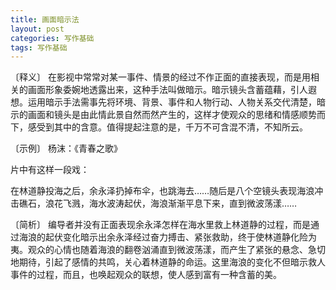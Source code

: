 ```yaml
---
title: 画面暗示法
layout: post
categories: 写作基础
tags: 写作基础
---
```


〔释义〕 在影视中常常对某一事件、情景的经过不作正面的直接表现，而是用相关的画面形象委婉地透露出来，这种手法叫做暗示。暗示镜头含蓄蕴藉，引人遐想。运用暗示手法需事先将环境、背景、事件和人物行动、人物关系交代清楚，暗示的画面和镜头是由此情此景自然而然产生的，这样才使观众的思绪和情感顺势而下，感受到其中的含意。值得提起注意的是，千万不可含混不清，不知所云。

〔示例〕 杨沫：《青春之歌》

片中有这样一段戏：

在林道静投海之后，余永泽扔掉布伞，也跳海去……随后是八个空镜头表现海浪冲击礁石，浪花飞溅，海水波涛起伏，海浪渐渐平息下来，直到微波荡漾……

〔简析〕 编导者并没有正面表现余永泽怎样在海水里救上林道静的过程，而是通过海浪的起伏变化暗示出余永泽经过奋力搏击、紧张救助，终于使林道静化险为夷。观众的心情也随着海浪的翻卷汹涌直到微波荡漾，而产生了紧张的悬念、急切地期待，引起了感情的共鸣，关心着林道静的命运。这里海浪的变化不但暗示救人事件的过程，而且，也唤起观众的联想，使人感到富有一种含蓄的美。 